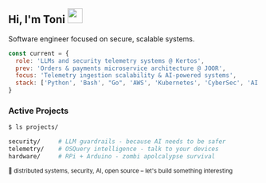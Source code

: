 ## Hi, I'm Toni <img src="https://raw.githubusercontent.com/MartinHeinz/MartinHeinz/master/wave.gif" width="30px">

Software engineer focused on secure, scalable systems.

```javascript
const current = {
  role: 'LLMs and security telemetry systems @ Kertos',
  prev: 'Orders & payments microservice architecture @ JOOR',
  focus: 'Telemetry ingestion scalability & AI-powered systems',
  stack: ['Python', 'Bash', "Go", 'AWS', 'Kubernetes', 'CyberSec', 'AI']
}
```

### Active Projects

```bash
$ ls projects/

security/     # LLM guardrails - because AI needs to be safer
telemetry/    # OSQuery intelligence - talk to your devices
hardware/     # RPi + Arduino - zombi apolcalypse survival
```

<sub>💬 distributed systems, security, AI, open source – let's build something interesting</sub>
